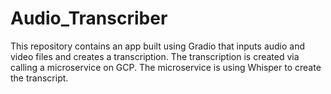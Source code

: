 # Audio_Transcriber
This repository contains an app built using Gradio that inputs audio and video files and creates a transcription.  The transcription is created via calling a microservice on GCP.  The microservice is using Whisper to create the transcript.  
